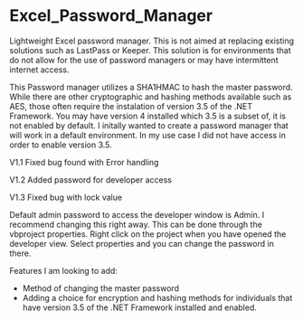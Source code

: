 # Excel_Password_Manager
Lightweight Excel password manager. This is not aimed at replacing existing solutions such as LastPass or Keeper. This solution is for environments that do not allow for the use of password managers or may have intermittent internet access. 

This Password manager utilizes a SHA1HMAC to hash the master password. While there are other cryptographic and hashing methods available such as AES, those often require the instalation of version 3.5 of the .NET Framework. You may have version 4 installed which 3.5 is a subset of, it is not enabled by default. I initally wanted to create a password manager that will work in a default environment. In my use case I did not have access in order to enable version 3.5. 

V1.1 Fixed bug found with Error handling

V1.2 Added password for developer access

V1.3 Fixed bug with lock value 

Default admin password to access the developer window is Admin. I recommend changing this right away. This can be done through the vbproject properties. Right click on the project when you have opened the developer view. Select properties and you can change the password in there. 

Features I am looking to add:
- Method of changing the master password
- Adding a choice for encryption and hashing methods for individuals that have version 3.5 of the .NET Framework installed and enabled. 
